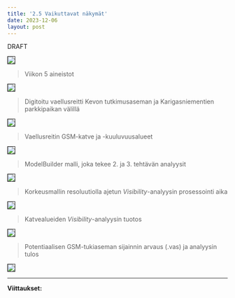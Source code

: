 ```yaml
---
title: '2.5 Vaikuttavat näkymät'
date: 2023-12-06
layout: post
---
```


DRAFT

<!--excerpt_end-->

<img src="{{ site.base_url }}{% link /assets/imgs/GIS2/wk5/Aineisto.PNG %}" border="1">

> Viikon 5 aineistot

<img src="{{ site.base_url }}{% link /assets/imgs/GIS2/wk5/vaellusreitti.png %}" border="1">

> Digitoitu vaellusreitti Kevon tutkimusaseman ja Karigasniementien parkkipaikan välillä

<img src="{{ site.base_url }}{% link /assets/imgs/GIS2/wk5/vaellusreitti_GSM.png %}" border="1">

> Vaellusreitin GSM-katve ja -kuuluvuusalueet

<img src="{{ site.base_url }}{% link /assets/imgs/GIS2/wk5/ex2&3model.PNG %}" border="1">

> ModelBuilder malli, joka tekee 2. ja 3. tehtävän analyysit

<img src="{{ site.base_url }}{% link /assets/imgs/GIS2/wk5/high_res_time.PNG %}" border="1">

> Korkeusmallin resoluutiolla ajetun _Visibility_-analyysin prosessointi aika

<img src="{{ site.base_url }}{% link /assets/imgs/GIS2/wk5/extent.PNG %}" border="1">

> Katvealueiden _Visibility_-analyysin tuotos

<img src="{{ site.base_url }}{% link /assets/imgs/GIS2/wk5/prediction_reality.PNG %}" border="1">

> Potentiaalisen GSM-tukiaseman sijainnin arvaus (.vas) ja analyysin tulos

<img src="{{ site.base_url }}{% link /assets/imgs/GIS2/wk5/potential_tower.png %}" border="1">

---

**Viittaukset:**
